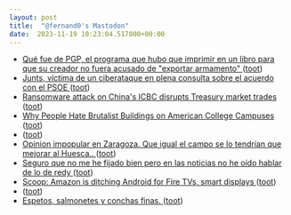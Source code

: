 ```yaml
---
layout: post
title:  "@fernand0's Mastodon"
date:  2023-11-19 10:23:04.517000+00:00
---
```

*  [Qué fue de PGP, el programa que hubo que imprimir en un libro para que su creador no fuera acusado de "exportar armamento" ](https://www.genbeta.com/a-fondo/que-fue-pgp-programa-que-hubo-que-imprimir-libro-su-creador-no-fuera-acusado-exportar-armament) ([toot](https://mastodon.social/@fernand0/111436718703582999))
*  [Junts, víctima de un ciberataque en plena consulta sobre el acuerdo con el PSOE ](https://www.elperiodico.com/es/politica/20231111/junts-victima-ciberataque-coordinado-diferentes-paises-9450546) ([toot](https://mastodon.social/@fernand0/111436594157477909))
*  [Ransomware attack on China's ICBC disrupts Treasury market trades ](https://www.reuters.com/world/china/chinas-largest-bank-icbc-hit-by-ransomware-software-ft-2023-11-09) ([toot](https://mastodon.social/@fernand0/111436180019944794))
*  [Why People Hate Brutalist Buildings on American College Campuses ](https://www.openculture.com/2023/11/why-people-hate-brutalist-buildings-on-american-college-campuses.htm) ([toot](https://mastodon.social/@fernand0/111434897909126108))
*  [ ](https://todon.eu/@mondadientes) ([toot](https://mastodon.social/@fernand0/111434107018489512))
*  [Opinion impopular en Zaragoza. Que igual el campo se lo tendrían que mejorar al Huesca.. ](https://mastodon.social/@fernand0/111433600304535847) ([toot](https://mastodon.social/@fernand0/111433600304535847))
*  [Seguro que no me he fijado bien pero en las noticias no he oído hablar de lo de redy ](https://mastodon.social/@fernand0/111433561994585135) ([toot](https://mastodon.social/@fernand0/111433561994585135))
*  [Scoop: Amazon is ditching Android for Fire TVs, smart displays ](https://www.lowpass.cc/p/amazon-vega-os-fire-tv-androi) ([toot](https://mastodon.social/@fernand0/111433270842870447))
*  [ ](https://mastodon.social/@macosas) ([toot](https://mastodon.social/@fernand0/111433043593921688))
*  [Espetos, salmonetes y conchas finas. ](https://avecesunafoto.wordpress.com/2023/11/18/espetos-salmonetes-y-conchas-finas) ([toot](https://mastodon.social/@fernand0/111432954269768830))

